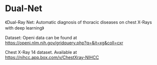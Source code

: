 # Dual-Net

《Dual-Ray Net: Automatic diagnosis of thoracic diseases on chest X-Rays with deep learning》

Dataset:
Openi data can be found at https://openi.nlm.nih.gov/gridquery.php?q=&it=xg&coll=cxr

Chest X-Ray 14 dataset. Available at https://nihcc.app.box.com/v/ChestXray-NIHCC
